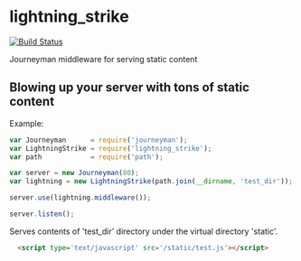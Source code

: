 lightning_strike
===============

[![Build Status](https://travis-ci.org/bthesorceror/lightning_strike.png?branch=master)](https://travis-ci.org/bthesorceror/lightning_strike)

Journeyman middleware for serving static content

Blowing up your server with tons of static content
---------------------------------------------------

Example:

```javascript
var Journeyman      = require('journeyman');
var LightningStrike = require('lightning_strike');
var path            = require('path');

var server = new Journeyman(80);
var lightning = new LightningStrike(path.join(__dirname, 'test_dir'));

server.use(lightning.middleware());

server.listen();
```

Serves contents of 'test_dir' directory under the virtual directory 'static'.

```html
  <script type='text/javascript' src='/static/test.js'></script>
```
